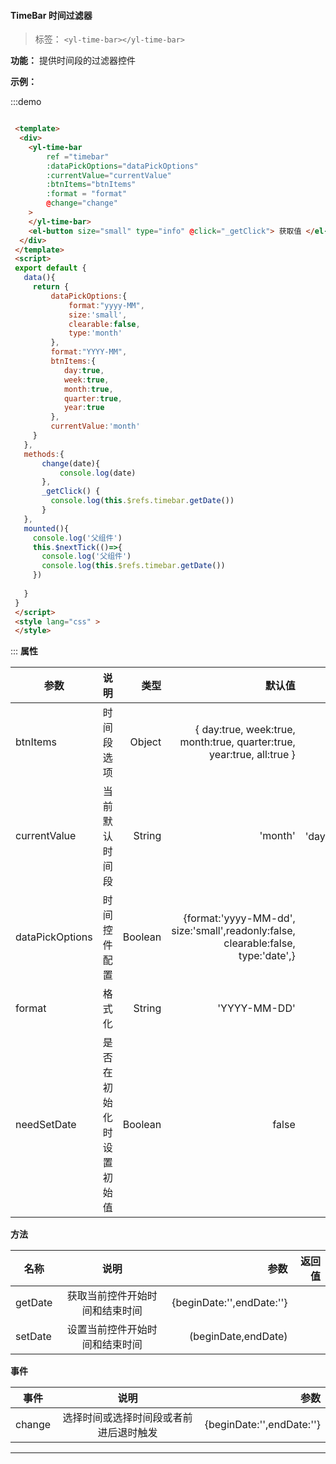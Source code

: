 <!--
 * @Description: 未描述
 * @Author: danielmlc
 * @Date: 2019-08-22 11:35:09
 * @LastEditTime: 2020-03-11 19:46:59
 -->

  #### TimeBar 时间过滤器

  > 标签： `<yl-time-bar></yl-time-bar>` 


  **功能：** 提供时间段的过滤器控件

  **示例：**

:::demo
  ```html

   <template>
    <div>
      <yl-time-bar 
          ref ="timebar"
          :dataPickOptions="dataPickOptions"
          :currentValue="currentValue"
          :btnItems="btnItems"
          :format = "format"
          @change="change"
      >
      </yl-time-bar>
      <el-button size="small" type="info" @click="_getClick"> 获取值 </el-button>
    </div>
   </template>
   <script>
   export default {
     data(){
       return {
           dataPickOptions:{
               format:"yyyy-MM",
               size:'small',
               clearable:false,
               type:'month'
           },
           format:"YYYY-MM",
           btnItems:{
              day:true,
              week:true,
              month:true,
              quarter:true,
              year:true
           },
           currentValue:'month'
       }
     },
     methods:{
         change(date){
             console.log(date)
         },
         _getClick() {
           console.log(this.$refs.timebar.getDate())
         }
     },
     mounted(){
       console.log('父组件')
       this.$nextTick(()=>{
         console.log('父组件')
         console.log(this.$refs.timebar.getDate())
       })
       
     }
   }
   </script>
   <style lang="css" >
   </style>

  ```
:::
  **属性**

  | 参数        | 说明           |类型   |默认值|可选值|
  | ------------- |:-------------:| -----:|---:|---:|
  | btnItems| 时间段选项 | Object|{ day:true, week:true, month:true, quarter:true, year:true, all:true } ||
  | currentValue| 当前默认时间段 | String|'month' |'day'、'week'、'month'、'quarter'、'year'、'all'|
  | dataPickOptions| 时间控件配置 | Boolean|{format:'yyyy-MM-dd', size:'small',readonly:false, clearable:false, type:'date',} |false/true|
  | format| 格式化 | String|'YYYY-MM-DD' ||
  | needSetDate| 是否在初始化时设置初始值 | Boolean|false |false/true|

 **方法**

  | 名称        | 说明           |参数   |返回值|
  | ------------- |:-------------:| -----:|---:|
  | getDate| 获取当前控件开始时间和结束时间 | {beginDate:'',endDate:''}|
  | setDate| 设置当前控件开始时间和结束时间 | (beginDate,endDate)||

 **事件**

| 事件        | 说明           |参数   |
| ------------- |:-------------:| -----:|
| change| 选择时间或选择时间段或者前进后退时触发 | {beginDate:'',endDate:''}|

---